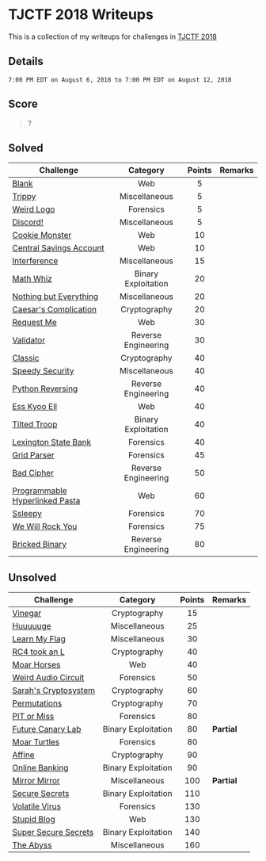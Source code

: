# TJCTF 2018 Writeups

This is a collection of my writeups for challenges in [TJCTF 2018](https://tjctf.org/)

## Details

	7:00 PM EDT on August 6, 2018 to 7:00 PM EDT on August 12, 2018

## Score

> ?

## Solved
Challenge | Category | Points | Remarks
----------|:--------:|:------:| -------
[Blank](./Solved/Blank) | Web | 5 | 
[Trippy](./Solved/Trippy) | Miscellaneous | 5 | 
[Weird Logo](./Solved/Weird_Logo) | Forensics | 5 | 
[Discord!](./Solved/Discord) | Miscellaneous | 5 | 
[Cookie Monster](./Solved/Cookie_Monster) | Web | 10 | 
[Central Savings Account](./Solved/Central_Savings_Account) | Web | 10 | 
[Interference](./Solved/Interference) | Miscellaneous | 15 | 
[Math Whiz](./Solved/Math_Whiz) | Binary Exploitation | 20 | 
[Nothing but Everything](./Solved/Nothing_but_Everything) | Miscellaneous | 20 | 
[Caesar's Complication](./Solved/Caesar_s_Complication) | Cryptography | 20 | 
[Request Me](./Solved/Request_Me) | Web | 30 | 
[Validator](./Solved/Validator) | Reverse Engineering | 30 | 
[Classic](./Solved/Classic) | Cryptography | 40 | 
[Speedy Security](./Solved/Speedy_Security) | Miscellaneous | 40 | 
[Python Reversing](./Solved/Python_Reversing) | Reverse Engineering | 40 | 
[Ess Kyoo Ell](./Solved/Ess_Kyoo_Ell) | Web | 40 | 
[Tilted Troop](./Solved/Tilted_Troop) | Binary Exploitation | 40 | 
[Lexington State Bank](./Solved/Lexington_State_Bank) | Forensics | 40 | 
[Grid Parser](./Solved/Grid_Parser) | Forensics | 45 | 
[Bad Cipher](./Solved/Bad_Cipher) | Reverse Engineering | 50 | 
[Programmable Hyperlinked Pasta](./Solved/Programmable_Hyperlinked_Pasta) | Web | 60 | 
[Ssleepy](./Solved/Ssleepy) | Forensics | 70 | 
[We Will Rock You](./Solved/We_Will_Rock_You) | Forensics | 75 | 
[Bricked Binary](./Solved/Bricked_Binary) | Reverse Engineering | 80 | 


## Unsolved
Challenge | Category | Points | Remarks
----------|:--------:|:------:| -------
[Vinegar](./Unsolved/Vinegar) | Cryptography | 15 | 
[Huuuuuge](./Unsolved/Huuuuuge) | Miscellaneous | 25 | 
[Learn My Flag](./Unsolved/Learn_My_Flag) | Miscellaneous | 30 | 
[RC4 took an L](./Unsolved/RC4_took_an_L) | Cryptography | 40 | 
[Moar Horses](./Unsolved/Moar_Horses) | Web | 40 | 
[Weird Audio Circuit](./Unsolved/Weird_Audio_Circuit) | Forensics | 50 | 
[Sarah's Cryptosystem](./Unsolved/Sarah_s_Cryptosystem) | Cryptography | 60 | 
[Permutations](./Unsolved/Permutations) | Cryptography | 70 | 
[PIT or Miss](./Unsolved/PIT_or_Miss) | Forensics | 80 | 
[Future Canary Lab](./Unsolved/Future_Canary_Lab) | Binary Exploitation | 80 | **Partial**
[Moar Turtles](./Unsolved/Moar_Turtles) | Forensics | 80 | 
[Affine](./Unsolved/Affine) | Cryptography | 90 | 
[Online Banking](./Unsolved/Online_Banking) | Binary Exploitation | 90 | 
[Mirror Mirror](./Unsolved/Mirror_Mirror) | Miscellaneous | 100 | **Partial**
[Secure Secrets](./Unsolved/Secure_Secrets) | Binary Exploitation | 110 | 
[Volatile Virus](./Unsolved/Volatile_Virus) | Forensics | 130 | 
[Stupid Blog](./Unsolved/Stupid_Blog) | Web | 130 | 
[Super Secure Secrets](./Unsolved/Super_Secure_Secrets) | Binary Exploitation | 140 | 
[The Abyss](./Unsolved/The_Abyss) | Miscellaneous | 160 | 
